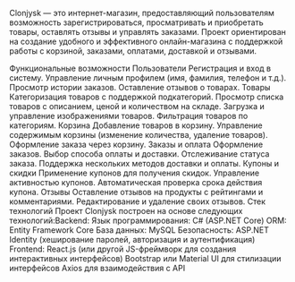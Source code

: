 Clonjysk — это интернет-магазин, предоставляющий пользователям возможность зарегистрироваться, просматривать и приобретать товары, оставлять отзывы и управлять заказами. Проект ориентирован на создание удобного и эффективного онлайн-магазина с поддержкой работы с корзиной, заказами, оплатами, доставкой и отзывами.

Функциональные возможности
Пользователи
Регистрация и вход в систему.
Управление личным профилем (имя, фамилия, телефон и т.д.).
Просмотр истории заказов.
Оставление отзывов о товарах.
Товары
Категоризация товаров с поддержкой подкатегорий.
Просмотр списка товаров с описанием, ценой и количеством на складе.
Загрузка и управление изображениями товаров.
Фильтрация товаров по категориям.
Корзина
Добавление товаров в корзину.
Управление содержимым корзины (изменение количества, удаление товаров).
Оформление заказа через корзину.
Заказы и оплата
Оформление заказов.
Выбор способа оплаты и доставки.
Отслеживание статуса заказа.
Поддержка нескольких методов доставки и оплаты.
Купоны и скидки
Применение купонов для получения скидок.
Управление активностью купонов.
Автоматическая проверка срока действия купона.
Отзывы
Оставление отзывов на продукты с рейтингами и комментариями.
Редактирование и удаление своих отзывов.
Стек технологий
Проект Clonjysk построен на основе следующих технологий:Backend:
Язык программирования: C# (ASP.NET Core)
ORM: Entity Framework Core
База данных: MySQL
Безопасность: ASP.NET Identity (хеширование паролей, авторизация и аутентификация)
Frontend:
React.js (или другой JS-фреймворк для создания интерактивных интерфейсов)
Bootstrap или Material UI для стилизации интерфейсов
Axios для взаимодействия с API
